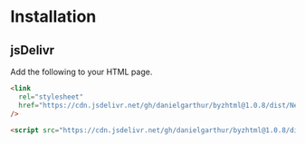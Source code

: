 # Installation

## jsDelivr

Add the following to your HTML page.

```html
<link
  rel="stylesheet"
  href="https://cdn.jsdelivr.net/gh/danielgarthur/byzhtml@1.0.8/dist/Neanes.css"
/>

<script src="https://cdn.jsdelivr.net/gh/danielgarthur/byzhtml@1.0.8/dist/byzhtml.min.js"></script>
```
